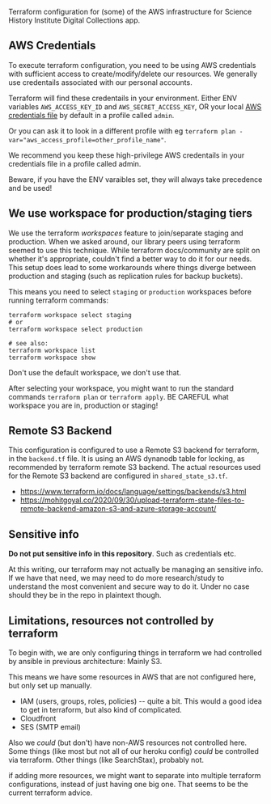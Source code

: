 Terraform configuration for (some) of the AWS infrastructure for Science History Institute Digital Collections app.

## AWS Credentials

To execute terraform configuration, you need to be using AWS credentials with sufficient access to create/modify/delete our resources. We generally use credentails associated with our personal accounts.

Terraform will find these credentails in your environment. Either ENV variables
`AWS_ACCESS_KEY_ID` and `AWS_SECRET_ACCESS_KEY`, OR your local [AWS credentials file](https://docs.aws.amazon.com/cli/latest/userguide/cli-configure-files.html#cli-configure-files-where) by default in a profile called `admin`.

Or you can ask it to look in a different profile with eg `terraform plan -var="aws_access_profile=other_profile_name"`.

We recommend you keep these high-privilege AWS credentails in your credentials file in a profile called admin.

Beware, if you have the ENV varaibles set, they will always take precedence and be used!

## We use workspace for production/staging tiers

We use the terraform _workspaces_ feature to join/separate staging and production. When we asked around, our library peers using terraform seemed to use this technique. While terraform docs/community are split on whether it's appropriate, couldn't find a better way to do it for our needs.
This setup does lead to some workarounds where things diverge between production and staging (such as replication rules for backup buckets).

This means you need to select `staging` or `production` workspaces before running terraform commands:

```
terraform workspace select staging
# or
terraform workspace select production

# see also:
terraform workspace list
terraform workspace show
```

Don't use the default workspace, we don't use that.

After selecting your workspace, you might want to run the standard commands `terraform plan` or `terraform apply`. BE CAREFUL what workspace you are in, production or staging!

## Remote S3 Backend

This configuration is configured to use a Remote S3 backend for terraform, in the `backend.tf` file. It is using an AWS dynanodb table for locking, as recommended by terraform remote S3 backend. The actual resources used for the Remote S3 backend are configured in `shared_state_s3.tf`.

* https://www.terraform.io/docs/language/settings/backends/s3.html
* https://mohitgoyal.co/2020/09/30/upload-terraform-state-files-to-remote-backend-amazon-s3-and-azure-storage-account/


## Sensitive info

**Do not put sensitive info in this repository**. Such as credentials etc.

At this writing, our terraform may not actually be managing an sensitive info. If we have that need, we may need to do more research/study to understand the most convenient and secure way to do it. Under no case should they be in the repo in plaintext though.

## Limitations, resources not controlled by terraform

To begin with, we are only configuring things in terraform we had controlled by ansible in previous architecture: Mainly S3.

This means we have some resources in AWS that are not configured here, but only set up manually.

* IAM (users, groups, roles, policies) -- quite a bit. This would a good idea to get in terraform, but also kind of complicated.
* Cloudfront
* SES (SMTP email)

Also we *could* (but don't) have non-AWS resources not controlled here. Some things (like most but not all of our heroku config) *could* be controlled via terraform. Other things (like SearchStax), probably not.

if adding more resources, we might want to separate into multiple terraform configurations, instead of just having one big one. That seems to be the current terraform advice.
